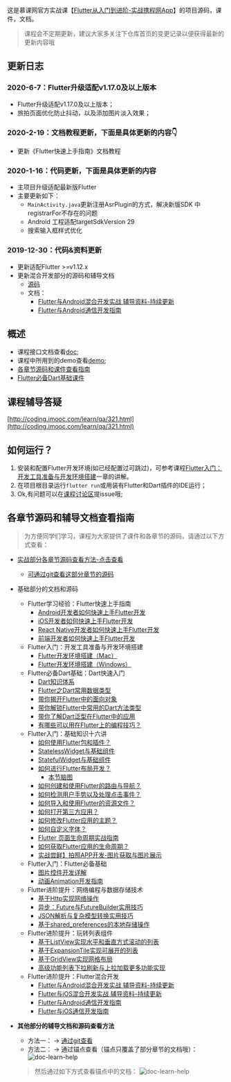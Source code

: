 

这是慕课网官方实战课【[Flutter从入门到进阶-实战携程网App](https://coding.imooc.com/class/321.html)】的项目源码，课件，文档。

>课程会不定期更新，建议大家多关注下仓库首页的变更记录以便获得最新的更新内容哦


## 更新日志

### 2020-6-7：Flutter升级适配v1.17.0及以上版本

- Flutter升级适配v1.17.0及以上版本；
- 旅拍页面优化防止抖动，以及添加图片淡入效果；

### 2020-2-19：文档教程更新，下面是具体更新的内容👇

- 更新《Flutter快速上手指南》文档教程

### 2020-1-16：代码更新，下面是具体更新的内容

- 主项目升级适配最新版Flutter
- 主要更新如下：
	- `MainActivity.java`更新注册AsrPlugin的方式，解决新版SDK 中registrarFor不存在的问题
	- Android 工程适配targetSdkVersion 29
	- 搜索输入框样式优化

### 2019-12-30：代码&资料更新
* 更新适配Flutter >=v1.12.x
* 更新混合开发部分的源码和辅导文档
	* [源码](https://git.imooc.com/coding-321/flutter_trip/src/master/demo/flutter_hybrid)
	* 文档：
		* [Flutter与Android混合开发实战 辅导资料-持续更新](https://coding.imooc.com/learn/questiondetail/150166.html)
		* [Flutter与Android通信开发指南](http://coding.imooc.com/learn/questiondetail/135975.html)

## 概述

- 课程接口文档查看[doc](https://git.imooc.com/coding-321/flutter_trip/src/master/doc);
- 课程中所用到的demo查看[demo](https://git.imooc.com/coding-321/flutter_trip/src/master/demo);
- [各章节源码和课件查看指南](https://git.imooc.com/coding-321/flutter_trip#%E5%90%84%E7%AB%A0%E8%8A%82%E6%BA%90%E7%A0%81%E5%92%8C%E8%BE%85%E5%AF%BC%E6%96%87%E6%A1%A3%E6%9F%A5%E7%9C%8B%E6%8C%87%E5%8D%97)
- [Flutter必备Dart基础课件](https://git.imooc.com/coding-321/flutter_trip/src/master/doc/Flutter%e5%bf%85%e5%a4%87Dart%e5%9f%ba%e7%a1%80%e8%af%be%e4%bb%b6.md)


## 课程辅导答疑

[http://coding.imooc.com/learn/qa/321.html](http://coding.imooc.com/learn/qa/321.html)

## 如何运行？

1. 安装和配置Flutter开发环境(如已经配置过可跳过)，可参考课程[Flutter入门：开发工具准备与开发环境搭建](https://coding.imooc.com/class/321.html)一章的讲解。
2. 在项目根目录运行`flutter run`或用装有Flutter和Dart插件的IDE运行；
3. Ok,有问题可以在[课程讨论区](https://coding.imooc.com/class/321.html)提issue哦;

## 各章节源码和辅导文档查看指南

>为方便同学们学习，课程为大家提供了课件和各章节的源码，请通过以下方式查看：

- [实战部分各章节源码查看方法-点击查看](https://git.imooc.com/coding-321/flutter_trip/src/master/doc/如何查看各章节的源码.md)
	- [可通过git查看这部分章节的源码](https://git.imooc.com/coding-321/flutter_trip/src/master/doc/如何查看各章节的源码.md)
- 基础部分的文档和源码
    - Flutter学习经验：Flutter快速上手指南
		- [Android开发者如何快速上手Flutter开发](https://coding.imooc.com/learn/questiondetail/168176.html)
		- [iOS开发者如何快速上手Flutter开发](https://coding.imooc.com/learn/questiondetail/168177.html)
		- [React Native开发者如何快速上手Flutter开发](https://coding.imooc.com/learn/questiondetail/168181.html)
		- [前端开发者如何快速上手Flutter开发](https://coding.imooc.com/learn/questiondetail/168183.html)
	- Flutter入门：开发工具准备与开发环境搭建
		- [Flutter开发环境搭建（Mac）](http://www.imooc.com/article/284328)
		- [Flutter开发环境搭建（Windows）](http://www.imooc.com/article/284627)
	- Flutter必备Dart基础：Dart快速入门
		- [Dart知识体系](https://coding.imooc.com/learn/questiondetail/134658.html)
		- [Flutter之Dart常用数据类型](https://coding.imooc.com/learn/questiondetail/134659.html)
		- [带你揭开Flutter中的面向对象](https://coding.imooc.com/learn/questiondetail/134661.html)
		- [带你解锁Flutter中常用的Dart方法类型](https://coding.imooc.com/learn/questiondetail/134662.html)
		- [带你了解Dart泛型在Flutter中的应用](https://coding.imooc.com/learn/questiondetail/134663.html)
		- [有哪些可以用在Flutter上的编程技巧？](https://coding.imooc.com/learn/questiondetail/134664.html)
	- Flutter入门：基础知识十六讲
        - [如何使用Flutter包和插件？](https://git.imooc.com/coding-321/flutter_trip/src/4193fc01c4291639e037103acc5d56f14d372ee5/demo/flutter_base_demo)
        - [StatelessWidget与基础组件](https://git.imooc.com/coding-321/flutter_trip/src/cd09f057d4484739794ccbb5f823ce5be30ad8b2/demo/flutter_base_demo/)
        - [StatefulWidget与基础组件](https://git.imooc.com/coding-321/flutter_trip/src/6290360d1b35ab0064ed0cef3f6d5cc69622268d/demo/flutter_base_demo/)
        - [如何进行Flutter布局开发？](https://git.imooc.com/coding-321/flutter_trip/src/afede085ba8413316d4eddad691c5c1658f2f5b5/demo/flutter_base_demo/)
            - [本节脑图](https://coding.imooc.com/learn/questiondetail/151900.html)
        - [如何创建和使用Flutter的路由与导航？](https://git.imooc.com/coding-321/flutter_trip/src/d686c3895c25d24ab8c56fab7228baee2d507b4f/demo/flutter_base_demo/)
        - [如何检测用户手势以及处理点击事件？](https://git.imooc.com/coding-321/flutter_trip/src/b11e21c83db3402b890222a946f3ce5f92a71156/demo/flutter_base_demo/)
        - [如何导入和使用Flutter的资源文件？](https://git.imooc.com/coding-321/flutter_trip/src/3c6708ccc082ccb7a6aa21947a9ca3df1aa65c37/demo/flutter_base_demo/)
        - [如何打开第三方应用？](https://git.imooc.com/coding-321/flutter_trip/src/3fb96817791e144138053df27cc46c0785af3c5e/demo/flutter_base_demo/)
        - [如何修改Flutter应用的主题？](https://git.imooc.com/coding-321/flutter_trip/src/c5a34c6af0a245837c1804686817fa440282d1e5/demo/flutter_base_demo/)
        - [如何自定义字体？](https://git.imooc.com/coding-321/flutter_trip/src/a38ac2c3016ed811400dbf24fc72320c3d7f30a0/demo/flutter_base_demo)
        - [Flutter 页面生命周期实战指南](https://git.imooc.com/coding-321/flutter_trip/src/92ed7837a191d5ef870be56d8a7b0f670904559b/demo/flutter_base_demo/)
        - [如何获取Flutter应用的生命周期？](https://git.imooc.com/coding-321/flutter_trip/src/0e713d023df151c2bdbfb67a211c2c6d782834a7/demo/flutter_base_demo/)
        - [实战尝鲜】拍照APP开发-图片获取与图片展示](https://git.imooc.com/coding-321/flutter_trip/src/15838a3c030098de8d28b183bd7e723ec354a83c/demo/flutter_base_demo/)
	- Flutter入门：Flutter必备基础
		- [图片控件开发详解](https://coding.imooc.com/learn/questiondetail/134875.html)
		- [动画Animation开发指南](https://git.imooc.com/coding-321/flutter_trip/src/master/doc/动画Animation开发指南.md)
	- Flutter进阶提升：网络编程与数据存储技术
		- [基于Http实现网络操作](https://coding.imooc.com/learn/questiondetail/134644.html)
		- [异步：Future与FutureBuilder实用技巧](https://coding.imooc.com/learn/questiondetail/134645.html)
		- [JSON解析与复杂模型转换实用技巧](https://coding.imooc.com/learn/questiondetail/134649.html)
		- [基于shared_preferences的本地存储操作](https://coding.imooc.com/learn/questiondetail/134650.html)
	- Flutter进阶提升：玩转列表组件
		- [基于ListView实现水平和垂直方式滚动的列表](https://coding.imooc.com/learn/questiondetail/134653.html)
		- [基于ExpansionTile实现可展开的列表](https://coding.imooc.com/learn/questiondetail/134654.html)
		- [基于GridView实现网格布局](https://coding.imooc.com/learn/questiondetail/134655.html)
		- [高级功能列表下拉刷新与上拉加载更多功能实现](https://coding.imooc.com/learn/questiondetail/134656.html)
	- Flutter进阶提升：Flutter混合开发
        - [Flutter与Android混合开发实战 辅导资料-持续更新](https://coding.imooc.com/learn/questiondetail/150166.html)
        - [Flutter与iOS混合开发实战 辅导资料-持续更新](https://coding.imooc.com/learn/questiondetail/150168.html)
		- [Flutter与Android通信开发指南](http://coding.imooc.com/learn/questiondetail/135975.html)
		- [Flutter与iOS通信开发指南](https://coding.imooc.com/learn/questiondetail/159484.html)
- **其他部分的辅导文档和源码查看方法**
    - 方法一： -> [通过git查看](https://git.imooc.com/coding-321/flutter_trip/src/master/doc/如何查看各章节的源码.md)
	- 方法二： -> 通过锚点查看（锚点只覆盖了部分章节的文档哦）：
	![doc-learn-help](http://www.devio.org/io/flutter_app/img/blog/doc-learn-help2.jpg)

	>然后通过如下方式查看锚点中的文档：
	![doc-learn-help](http://www.devio.org/io/flutter_app/img/blog/doc-learn-help1.jpg)


